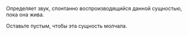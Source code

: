 Определяет звук, спонтанно воспроизводящийся данной сущностью, пока она жива.

Оставьте пустым, чтобы эта сущность молчала.
